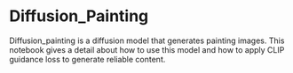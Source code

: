 # Diffusion_Painting
Diffusion_painting is a diffusion model that generates painting images. This notebook gives a detail about how to use this model and how to apply CLIP guidance loss to generate reliable content.
